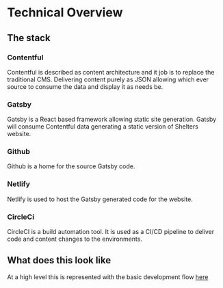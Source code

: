 # Technical Overview

## The stack

### Contentful

Contentful is described as content architecture and it job is to replace the traditional CMS. Delivering content purely as JSON allowing which ever source to consume the data and display it as needs be.

### Gatsby

Gatsby is a React based framework allowing static site generation. Gatsby will consume Contentful data generating a static version of Shelters website.

### Github

Github is a home for the source Gatsby code.

### Netlify

Netlify is used to host the Gatsby generated code for the website.

### CircleCi

CircleCI is a build automation tool. It is used as a CI/CD pipeline to deliver code and content changes to the environments.

## What does this look like

At a high level this is represented with the basic development flow [here](assets/shelter-highlevel-workflow.jpg)